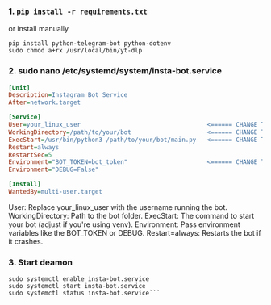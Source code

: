 ### 1. ```pip install -r requirements.txt```
  
  or install manually 
  ```sudo curl -L https://github.com/yt-dlp/yt-dlp/releases/latest/download/yt-dlp -o /usr/local/bin/yt-dlp
  pip install python-telegram-bot python-dotenv
  sudo chmod a+rx /usr/local/bin/yt-dlp
```
### 2. sudo nano /etc/systemd/system/insta-bot.service

```ini
[Unit]
Description=Instagram Bot Service
After=network.target

[Service]
User=your_linux_user                                   <====== CHANGE THIS
WorkingDirectory=/path/to/your/bot                     <====== CHANGE THIS
ExecStart=/usr/bin/python3 /path/to/your/bot/main.py   <====== CHANGE THIS
Restart=always
RestartSec=5
Environment="BOT_TOKEN=bot_token"                      <====== CHANGE THIS
Environment="DEBUG=False"

[Install]
WantedBy=multi-user.target
```


User: Replace your_linux_user with the username running the bot.
WorkingDirectory: Path to the bot folder.
ExecStart: The command to start your bot (adjust if you're using venv).
Environment: Pass environment variables like the BOT_TOKEN or DEBUG.
Restart=always: Restarts the bot if it crashes.

### 3. Start deamon
   ```sudo systemctl daemon-reload
   sudo systemctl enable insta-bot.service
   sudo systemctl start insta-bot.service
   sudo systemctl status insta-bot.service```

